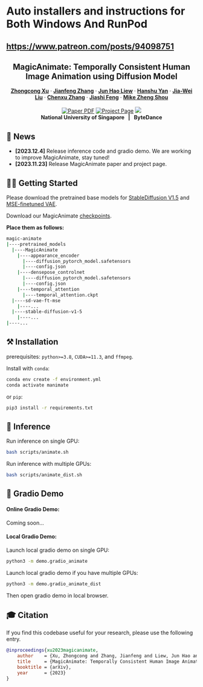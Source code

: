 
# Auto installers and instructions for Both Windows And RunPod
## https://www.patreon.com/posts/94098751

<!-- # magic-edit.github.io -->

<p align="center">

  <h2 align="center">MagicAnimate: Temporally Consistent Human Image Animation using Diffusion Model</h2>
  <p align="center">
    <a href="https://scholar.google.com/citations?user=-4iADzMAAAAJ&hl=en"><strong>Zhongcong Xu</strong></a>
    ·
    <a href="http://jeff95.me/"><strong>Jianfeng Zhang</strong></a>
    ·
    <a href="https://scholar.google.com.sg/citations?user=8gm-CYYAAAAJ&hl=en"><strong>Jun Hao Liew</strong></a>
    ·
    <a href="https://hanshuyan.github.io/"><strong>Hanshu Yan</strong></a>
    ·
    <a href="https://scholar.google.com/citations?user=stQQf7wAAAAJ&hl=en"><strong>Jia-Wei Liu</strong></a>
    ·
    <a href="https://zhangchenxu528.github.io/"><strong>Chenxu Zhang</strong></a>
    ·
    <a href="https://sites.google.com/site/jshfeng/home"><strong>Jiashi Feng</strong></a>
    ·
    <a href="https://sites.google.com/view/showlab"><strong>Mike Zheng Shou</strong></a>
    <br>
    <br>
        <a href="https://arxiv.org/abs/2311.16498"><img src='https://img.shields.io/badge/arXiv-MagicAnimate-red' alt='Paper PDF'></a>
        <a href='https://showlab.github.io/magicanimate'><img src='https://img.shields.io/badge/Project_Page-MagicAnimate-green' alt='Project Page'></a>
        <a href=''><img src='https://img.shields.io/badge/%F0%9F%A4%97%20Hugging%20Face-Spaces-blue'></a>
    <br>
    <b>National University of Singapore &nbsp; | &nbsp;  ByteDance</b>
  </p>
  


## 📢 News
* **[2023.12.4]** Release inference code and gradio demo. We are working to improve MagicAnimate, stay tuned!
* **[2023.11.23]** Release MagicAnimate paper and project page.

## 🏃‍♂️ Getting Started
Please download the pretrained base models for [StableDiffusion V1.5](runwayml/stable-diffusion-v1-5) and [MSE-finetuned VAE](stabilityai/sd-vae-ft-mse).

Download our MagicAnimate [checkpoints](https://huggingface.co/zcxu-eric/MagicAnimate).

**Place them as follows:**
```bash
magic-animate
|----pretrained_models
  |----MagicAnimate
    |----appearance_encoder
      |----diffusion_pytorch_model.safetensors
      |----config.json
    |----densepose_controlnet
      |----diffusion_pytorch_model.safetensors
      |----config.json
    |----temporal_attention
      |----temporal_attention.ckpt
  |----sd-vae-ft-mse
    |----...
  |----stable-diffusion-v1-5
    |----...
|----...
```

## ⚒️ Installation
prerequisites: `python>=3.8`, `CUDA>=11.3`, and `ffmpeg`.

Install with `conda`: 
```bash
conda env create -f environment.yml
conda activate manimate
```
or `pip`:
```bash
pip3 install -r requirements.txt
```

## 💃 Inference
Run inference on single GPU:
```bash
bash scripts/animate.sh
```
Run inference with multiple GPUs:
```bash
bash scripts/animate_dist.sh
```

## 🎨 Gradio Demo 

#### Online Gradio Demo:
Coming soon...
<!-- Try our [online gradio demo]() quickly. -->

#### Local Gradio Demo:
Launch local gradio demo on single GPU:
```bash
python3 -m demo.gradio_animate
```
Launch local gradio demo if you have multiple GPUs:
```bash
python3 -m demo.gradio_animate_dist
```
Then open gradio demo in local browser.

## 🎓 Citation
If you find this codebase useful for your research, please use the following entry.
```BibTeX
@inproceedings{xu2023magicanimate,
    author    = {Xu, Zhongcong and Zhang, Jianfeng and Liew, Jun Hao and Yan, Hanshu and Liu, Jia-Wei and Zhang, Chenxu and Feng, Jiashi and Shou, Mike Zheng},
    title     = {MagicAnimate: Temporally Consistent Human Image Animation using Diffusion Model},
    booktitle = {arXiv},
    year      = {2023}
}
```

